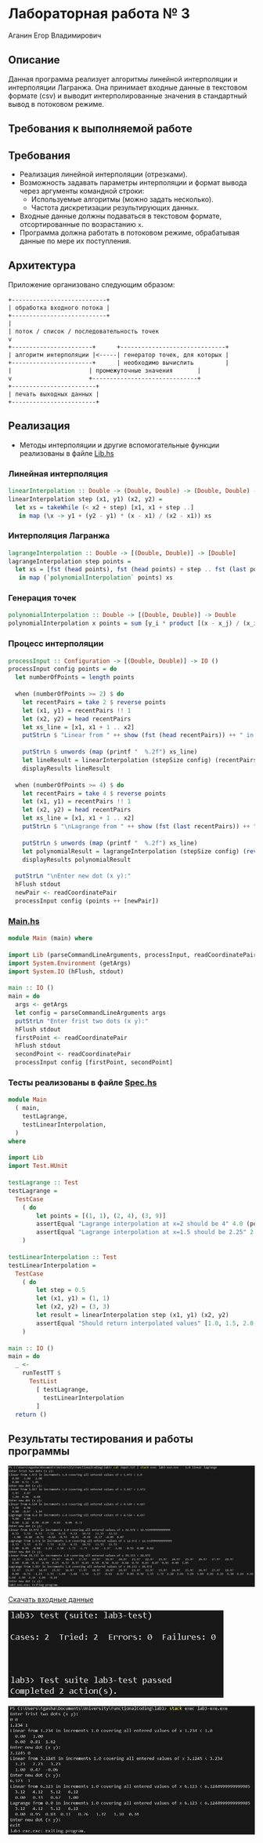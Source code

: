 # Лабораторная работа № 3

Аганин Егор Владимирович

## Описание
Данная программа реализует алгоритмы линейной интерполяции и интерполяции Лагранжа. Она принимает входные данные в текстовом формате (csv) и выводит интерполированные значения в стандартный вывод в потоковом режиме.

## Требования к выполняемой работе

## Требования
- Реализация линейной интерполяции (отрезками).
- Возможность задавать параметры интерполяции и формат вывода через аргументы командной строки:
  - Используемые алгоритмы (можно задать несколько).
  - Частота дискретизации результирующих данных.
- Входные данные должны подаваться в текстовом формате, отсортированные по возрастанию `x`.
- Программа должна работать в потоковом режиме, обрабатывая данные по мере их поступления.

## Архитектура
Приложение организовано следующим образом:

```
+---------------------------+
| обработка входного потока |
+---------------------------+
|
| поток / список / последовательность точек
v
+-----------------------+      +------------------------------+
| алгоритм интерполяции |<-----| генератор точек, для которых |
+-----------------------+      | необходимо вычислить         |
|                      | промежуточные значения       |
v                      +------------------------------+
+------------------------+
| печать выходных данных |
+------------------------+
```

## Реализация

- Методы интерполяции и другие вспомогательные функции реализованы в файле [Lib.hs](https://github.com/b4wb0le1l0/FuctionalProgramming3/blob/main/src/Lib.hs)

### Линейная интерполяция

```Haskell
linearInterpolation :: Double -> (Double, Double) -> (Double, Double) -> [Double]
linearInterpolation step (x1, y1) (x2, y2) =
  let xs = takeWhile (< x2 + step) [x1, x1 + step ..]
   in map (\x -> y1 + (y2 - y1) * (x - x1) / (x2 - x1)) xs
```

### Интерполяция Лагранжа

```Haskell
lagrangeInterpolation :: Double -> [(Double, Double)] -> [Double]
lagrangeInterpolation step points =
  let xs = [fst (head points), fst (head points) + step .. fst (last points) + step]
   in map (`polynomialInterpolation` points) xs
```

### Генерация точек

```Haskell
polynomialInterpolation :: Double -> [(Double, Double)] -> Double
polynomialInterpolation x points = sum [y_i * product [(x - x_j) / (x_i - x_j) | (x_j, _) <- points, x_i /= x_j] | (x_i, y_i) <- points]
```

### Процесс интерполяции

```Haskell
processInput :: Configuration -> [(Double, Double)] -> IO ()
processInput config points = do
  let numberOfPoints = length points

  when (numberOfPoints >= 2) $ do
    let recentPairs = take 2 $ reverse points
    let (x1, y1) = recentPairs !! 1
    let (x2, y2) = head recentPairs
    let xs_line = [x1, x1 + 1 .. x2]
    putStrLn $ "Linear from " ++ show (fst (head recentPairs)) ++ " in increments " ++ show (stepSize config) ++ " covering all entered values of x " ++ show (fst (head recentPairs)) ++ " < " ++ show (last xs_line)

    putStrLn $ unwords (map (printf "  %.2f") xs_line)
    let lineResult = linearInterpolation (stepSize config) (recentPairs !! 1) (head recentPairs)
    displayResults lineResult

  when (numberOfPoints >= 4) $ do
    let recentPairs = take 4 $ reverse points
    let (x1, y1) = recentPairs !! 1
    let (x2, y2) = head recentPairs
    let xs_line = [x1, x1 + 1 .. x2]
    putStrLn $ "\nLagrange from " ++ show (fst (last recentPairs)) ++ " in increments " ++ show (stepSize config) ++ " covering all entered values of x " ++ show (fst (head recentPairs)) ++ " < " ++ show (last xs_line)

    putStrLn $ unwords (map (printf "  %.2f") xs_line)
    let polynomialResult = lagrangeInterpolation (stepSize config) (reverse recentPairs)
    displayResults polynomialResult

  putStrLn "\nEnter new dot (x y):"
  hFlush stdout
  newPair <- readCoordinatePair
  processInput config (points ++ [newPair])
```

### [Main.hs](https://github.com/b4wb0le1l0/FuctionalProgramming3/blob/main/src/Main.hs)

```Haskell
module Main (main) where

import Lib (parseCommandLineArguments, processInput, readCoordinatePair)
import System.Environment (getArgs)
import System.IO (hFlush, stdout)

main :: IO ()
main = do
  args <- getArgs
  let config = parseCommandLineArguments args
  putStrLn "Enter frist two dots (x y):"
  hFlush stdout
  firstPoint <- readCoordinatePair
  hFlush stdout
  secondPoint <- readCoordinatePair
  processInput config [firstPoint, secondPoint]
```

### Тесты реализованы в файле [Spec.hs](https://github.com/b4wb0le1l0/FuctionalProgramming3/blob/main/src/Spec.hs)

```Haskell
module Main
  ( main,
    testLagrange,
    testLinearInterpolation,
  )
where

import Lib
import Test.HUnit

testLagrange :: Test
testLagrange =
  TestCase
    ( do
        let points = [(1, 1), (2, 4), (3, 9)]
        assertEqual "Lagrange interpolation at x=2 should be 4" 4.0 (polynomialInterpolation 2 points)
        assertEqual "Lagrange interpolation at x=1.5 should be 2.25" 2.25 (polynomialInterpolation 1.5 points)
    )

testLinearInterpolation :: Test
testLinearInterpolation =
  TestCase
    ( do
        let step = 0.5
        let (x1, y1) = (1, 1)
        let (x2, y2) = (3, 3)
        let result = linearInterpolation step (x1, y1) (x2, y2)
        assertEqual "Should return interpolated values" [1.0, 1.5, 2.0, 2.5, 3.0] result
    )

main :: IO ()
main = do
  _ <-
    runTestTT $
      TestList
        [ testLagrange,
          testLinearInterpolation
        ]
  return ()
```

## Результаты тестирования и работы программы

![Обработка данных из файла](https://github.com/b4wb0le1l0/FuctionalProgramming3/blob/main/fromFileToOut.png)

[Скачать входные данные](https://github.com/b4wb0le1l0/FuctionalProgramming3/blob/main/input.txt)

![Результат тестов](https://github.com/b4wb0le1l0/FuctionalProgramming3/blob/main/tests.png)

![Работа программы с "классическим" IO](https://github.com/b4wb0le1l0/FuctionalProgramming3/blob/main/ClassicIO.png)


